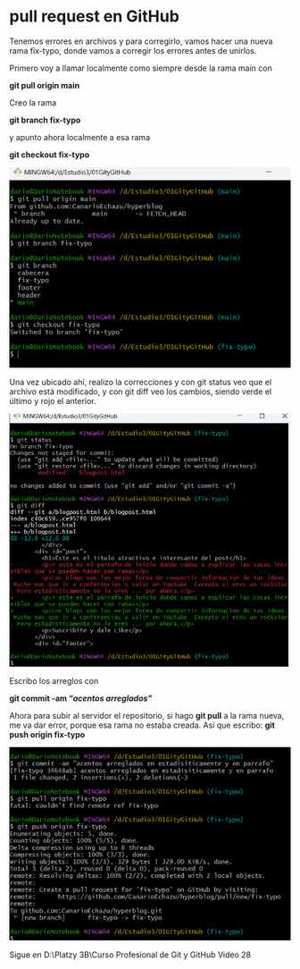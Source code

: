 # pull request en GitHub

Tenemos errores en archivos y para corregirlo, vamos hacer una nueva rama fix-typo, donde vamos a corregir los errores antes de unirlos.

Primero voy a llamar localmente como siempre desde la rama main con

**git pull origin main**

Creo la rama 

**git branch fix-typo**

y apunto ahora localmente a esa rama

**git checkout fix-typo**

![alt text](<Images/Untitled 155.png>)

Una vez ubicado ahí, realizo la correcciones y con git status veo que el archivo está modificado, y con git diff veo los cambios, siendo verde el último y rojo el anterior.

![alt text](<Images/Untitled 156.png>)

Escribo los arreglos con

**git commit -am “*acentos arreglados”***

Ahora para subir al servidor el repositorio, si hago **git pull** a la rama nueva, me va dar error, porque esa rama no estaba creada. Así que escribo:
**git push origin fix-typo**

![alt text](<Images/Untitled 157.png>)

Sigue en 
D:\Platzy 3B\Curso Profesional de Git y GitHub
Video 28